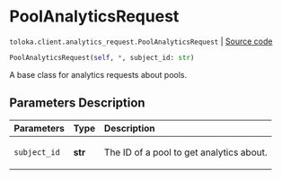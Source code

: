 # PoolAnalyticsRequest
`toloka.client.analytics_request.PoolAnalyticsRequest` | [Source code](https://github.com/Toloka/toloka-kit/blob/v1.2.2/src/client/analytics_request.py#L39)

```python
PoolAnalyticsRequest(self, *, subject_id: str)
```

A base class for analytics requests about pools.

## Parameters Description

| Parameters | Type | Description |
| :----------| :----| :-----------|
`subject_id`|**str**|<p>The ID of a pool to get analytics about.</p>

